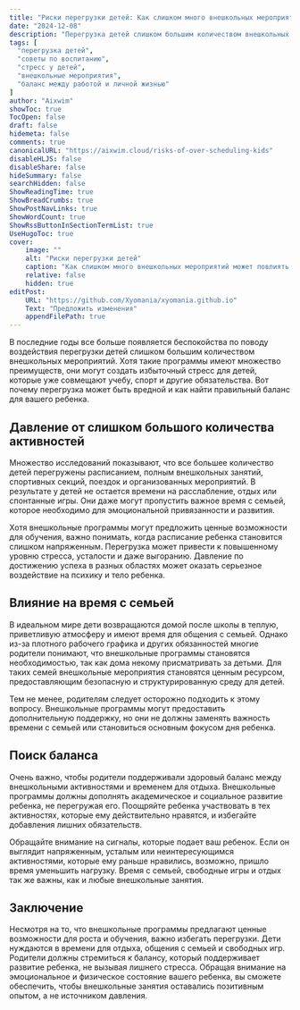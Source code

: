 ```yaml
---
title: "Риски перегрузки детей: Как слишком много внешкольных мероприятий может повлиять на вашего ребенка"
date: "2024-12-08"
description: "Перегрузка детей слишком большим количеством внешкольных мероприятий может вызвать стресс и оставить мало времени для отдыха и общения с семьей. Узнайте, как найти баланс и избежать выгорания."
tags: [
  "перегрузка детей",
  "советы по воспитанию",
  "стресс у детей",
  "внешкольные мероприятия",
  "баланс между работой и личной жизнью"
]
author: "Aixwim"
showToc: true
TocOpen: false
draft: false
hidemeta: false
comments: true
canonicalURL: "https://aixwim.cloud/risks-of-over-scheduling-kids"
disableHLJS: false
disableShare: false
hideSummary: false
searchHidden: false
ShowReadingTime: true
ShowBreadCrumbs: true
ShowPostNavLinks: true
ShowWordCount: true
ShowRssButtonInSectionTermList: true
UseHugoToc: true
cover:
    image: ""
    alt: "Риски перегрузки детей"
    caption: "Как слишком много внешкольных мероприятий может повлиять на вашего ребенка"
    relative: false
    hidden: true
editPost:
    URL: "https://github.com/Xyomania/xyomania.github.io"
    Text: "Предложить изменения"
    appendFilePath: true
---
```


В последние годы все больше появляется беспокойства по поводу воздействия перегрузки детей слишком большим количеством внешкольных мероприятий. Хотя такие программы имеют множество преимуществ, они могут создать избыточный стресс для детей, которые уже совмещают учебу, спорт и другие обязательства. Вот почему перегрузка может быть вредной и как найти правильный баланс для вашего ребенка.

<!--more-->

## Давление от слишком большого количества активностей

Множество исследований показывают, что все большее количество детей перегружены расписанием, полным внешкольных занятий, спортивных секций, поездок и организованных мероприятий. В результате у детей не остается времени на расслабление, отдых или спонтанные игры. Они даже могут пропустить важное время с семьей, которое необходимо для эмоциональной привязанности и развития.

Хотя внешкольные программы могут предложить ценные возможности для обучения, важно понимать, когда расписание ребенка становится слишком напряженным. Перегрузка может привести к повышенному уровню стресса, усталости и даже выгоранию. Давление по достижению успеха в разных областях может оказать серьезное воздействие на психику и тело ребенка.

## Влияние на время с семьей

В идеальном мире дети возвращаются домой после школы в теплую, приветливую атмосферу и имеют время для общения с семьей. Однако из-за плотного рабочего графика и других обязанностей многие родители понимают, что внешкольные программы становятся необходимостью, так как дома некому присматривать за детьми. Для таких семей внешкольные мероприятия становятся ценным ресурсом, предоставляющим безопасную и структурированную среду для детей.

Тем не менее, родителям следует осторожно подходить к этому вопросу. Внешкольные программы могут предоставить дополнительную поддержку, но они не должны заменять важность времени с семьей или становиться основным фокусом дня ребенка.

## Поиск баланса

Очень важно, чтобы родители поддерживали здоровый баланс между внешкольными активностями и временем для отдыха. Внешкольные программы должны дополнять академическое и социальное развитие ребенка, не перегружая его. Поощряйте ребенка участвовать в тех активностях, которые ему действительно нравятся, и избегайте добавления лишних обязательств.

Обращайте внимание на сигналы, которые подает ваш ребенок. Если он выглядит напряженным, усталым или неинтересующимся активностями, которые ему раньше нравились, возможно, пришло время уменьшить нагрузку. Время с семьей, свободные игры и отдых так же важны, как и любые внешкольные занятия.

## Заключение

Несмотря на то, что внешкольные программы предлагают ценные возможности для роста и обучения, важно избегать перегрузки. Дети нуждаются в времени для отдыха, общения с семьей и свободных игр. Родители должны стремиться к балансу, который поддерживает развитие ребенка, не вызывая лишнего стресса. Обращая внимание на эмоциональное и физическое состояние вашего ребенка, вы сможете обеспечить, чтобы внешкольные занятия оставались позитивным опытом, а не источником давления.
